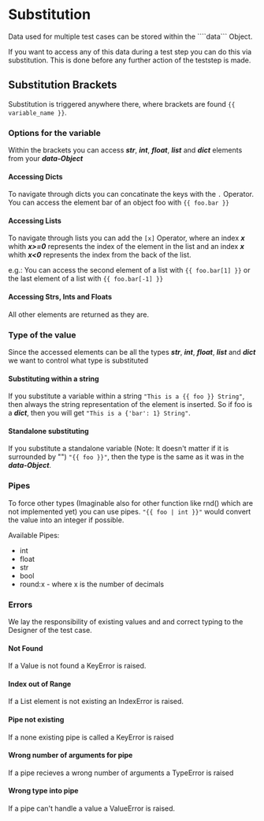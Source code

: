 # Substitution

Data used for multiple test cases can be stored within the ````data``` Object.

If you want to access any of this data during a test step you can do this via substitution. This is done before any further action of the teststep is made.

## Substitution Brackets

Substitution is triggered anywhere there, where brackets are found ```{{ variable_name }}```.

### Options for the variable

Within the brackets you can access ***str***, ***int***, ***float***, ***list*** and ***dict*** elements from your ***data-Object***

#### Accessing Dicts

To navigate through dicts you can concatinate the keys with the ```.``` Operator. You can access the element bar of an object foo with ```{{ foo.bar }}```

#### Accessing Lists

To navigate through lists you can add the ```[x]``` Operator, where an index ***x*** whith ***x>=0*** represents the index of the element in the list and an index ***x*** whith ***x<0*** represents the index from the back of the list.

e.g.:
You can access the second element of a list with ```{{ foo.bar[1] }}``` or the last element of a list with ```{{ foo.bar[-1] }}```

#### Accessing Strs, Ints and Floats

All other elements are returned as they are.

### Type of the value

Since the accessed elements can be all the types ***str***, ***int***, ***float***, ***list*** and ***dict*** we want to control what type is substituted

#### Substituting within a string

If you substitute a variable within a string ```"This is a {{ foo }} String"```, then always the string representation of the element is inserted. So if foo is a ***dict***, then you will get ```"This is a {'bar': 1} String"```.

#### Standalone substituting

If you substitute a standalone variable (Note: It doesn't matter if it is surrounded by "") ```"{{ foo }}"```, then the type is the same as it was in the ***data-Object***.

### Pipes 

To force other types (Imaginable also for other function like rnd() which are not implemented yet) you can use pipes. ```"{{ foo | int }}"``` would convert the value into an integer if possible.

Available Pipes:
- int
- float
- str
- bool
- round:x - where x is the number of decimals

### Errors

We lay the responsibility of existing values and and correct typing to the Designer of the test case.

#### Not Found
If a Value is not found a KeyError is raised. 

#### Index out of Range
If a List element is not existing an IndexError is raised.

#### Pipe not existing
If a none existing pipe is called a KeyError is raised

#### Wrong number of arguments for pipe
If a pipe recieves a wrong number of arguments a TypeError is raised

#### Wrong type into pipe
If a pipe can't handle a value a ValueError is raised.

